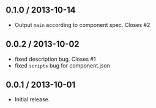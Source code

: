 0.1.0 / 2013-10-14
------------------
* Output `main` according to component spec. Closes #2

0.0.2 / 2013-10-02
------------------
* fixed description bug. Closes #1
* fixed `scripts` bug for component.json

0.0.1 / 2013-10-01
------------------
* Initial release.
